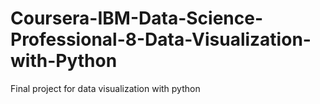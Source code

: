 # Coursera-IBM-Data-Science-Professional-8-Data-Visualization-with-Python
Final project for data visualization with python
